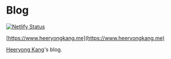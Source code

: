 # Blog

[![Netlify Status](https://api.netlify.com/api/v1/badges/09e365ff-b72e-4190-b29b-f65e9386fd28/deploy-status)](https://app.netlify.com/sites/heeryongkang-blog/deploys)

[https://www.heeryongkang.me](https://www.heeryongkang.me)

[Heeryong Kang](https://github.com/drakang4)'s blog.
